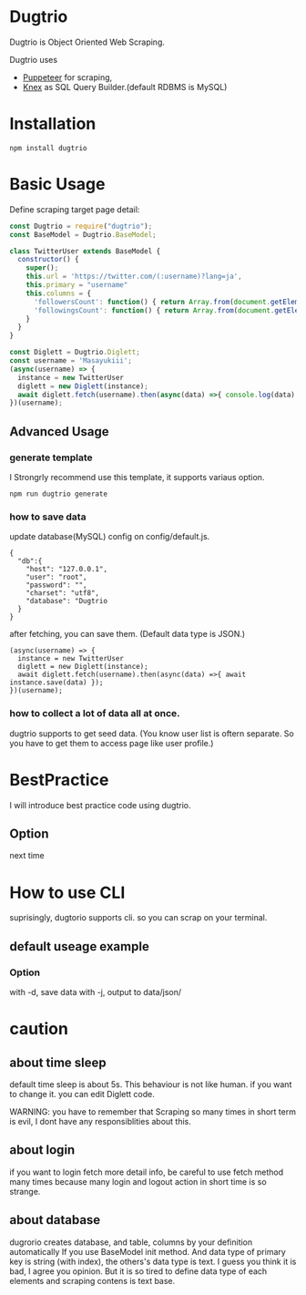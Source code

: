 # Dugtrio

Dugtrio is Object Oriented Web Scraping.

Dugtrio uses
- [Puppeteer](https://github.com/GoogleChrome/puppeteer) for scraping,
- [Knex](https://github.com/tgriesser/knex) as SQL Query Builder.(default RDBMS is MySQL)


# Installation

```
npm install dugtrio
```

# Basic Usage

Define scraping target page detail:
```javascript
const Dugtrio = require("dugtrio");
const BaseModel = Dugtrio.BaseModel;

class TwitterUser extends BaseModel {
  constructor() {
    super();
    this.url = 'https://twitter.com/(:username)?lang=ja',
    this.primary = "username"
    this.columns = {
      'followersCount': function() { return Array.from(document.getElementsByTagName('a')).filter(e => e.dataset['nav'] === 'followers')[0].getElementsByClassName('ProfileNav-value')[0].innerText.replace(',', ''); },
      'followingsCount': function() { return Array.from(document.getElementsByTagName('a')).filter(e => e.dataset['nav'] === 'following')[0].getElementsByClassName('ProfileNav-value')[0].innerText.replace(',', ''); },
    }
  }
}

const Diglett = Dugtrio.Diglett;
const username = 'Masayukiii';
(async(username) => {
  instance = new TwitterUser
  diglett = new Diglett(instance);
  await diglett.fetch(username).then(async(data) =>{ console.log(data) });
})(username);

```


## Advanced Usage

### generate template
I Strongrly recommend use this template,
it supports variaus option.
```
npm run dugtrio generate
```

### how to save data

update database(MySQL) config on config/default.js.
```
{
  "db":{
    "host": "127.0.0.1",
    "user": "root",
    "password": "",
    "charset": "utf8",
    "database": "Dugtrio
  }
}
```

after fetching, you can save them.
(Default data type is JSON.)
```
(async(username) => {
  instance = new TwitterUser
  diglett = new Diglett(instance);
  await diglett.fetch(username).then(async(data) =>{ await instance.save(data) });
})(username);
```


### how to collect a lot of data all at once.

dugtrio supports to get seed data.
(You know user list is oftern separate. So you have to get them to access page like user profile.)



# BestPractice

I will introduce best practice code using dugtrio.

## Option
next time

# How to use CLI
suprisingly, dugtorio supports cli.
so you can scrap on your terminal.

## default useage example

### Option
with -d, save data
with -j, output to data/json/


# caution

## about time sleep
default time sleep is about 5s.
This behaviour is not like human.
if you want to change it. you can edit Diglett code.

WARNING: you have to remember that Scraping so many times in short term is evil, I dont have any responsiblities about this.

## about login
if you want to login fetch more detail info, be careful to use fetch method many times because
many login and logout action in short time is so strange.

## about database
dugrorio creates database, and table, columns by your definition automatically If you use BaseModel init method.
And data type of primary key is string (with index), the others's data type is text.
I guess you think it is bad, I agree you opinion. But it is so tired to define data type of each elements and
scraping contens is text base.
